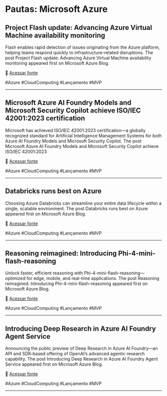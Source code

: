 # Pautas: Microsoft Azure

## Project Flash update: Advancing Azure Virtual Machine availability monitoring
Flash enables rapid detection of issues originating from the Azure platform, helping teams respond quickly to infrastructure-related disruptions.
The post Project Flash update: Advancing Azure Virtual Machine availability monitoring appeared first on Microsoft Azure Blog.

🔗 [Acessar fonte](https://azure.microsoft.com/en-us/blog/project-flash-update-advancing-azure-virtual-machine-availability-monitoring-2/)

#Azure #CloudComputing #Lançamento #MVP

---

## Microsoft Azure AI Foundry Models and Microsoft Security Copilot achieve ISO/IEC 42001:2023 certification
Microsoft has achieved ISO/IEC 42001:2023 certification—a globally recognized standard for Artificial Intelligence Management Systems for both Azure AI Foundry Models and Microsoft Security Copilot. 
The post Microsoft Azure AI Foundry Models and Microsoft Security Copilot achieve ISO/IEC 42001:2023

🔗 [Acessar fonte](https://azure.microsoft.com/en-us/blog/microsoft-azure-ai-foundry-models-and-microsoft-security-copilot-achieve-iso-iec-420012023-certification/)

#Azure #CloudComputing #Lançamento #MVP

---

## Databricks runs best on Azure
Choosing Azure Databricks can streamline your entire data lifecycle within a single, scalable environment.
The post Databricks runs best on Azure appeared first on Microsoft Azure Blog.

🔗 [Acessar fonte](https://azure.microsoft.com/en-us/blog/databricks-runs-best-on-azure/)

#Azure #CloudComputing #Lançamento #MVP

---

## Reasoning reimagined: Introducing Phi-4-mini-flash-reasoning
Unlock faster, efficient reasoning with Phi-4-mini-flash-reasoning—optimized for edge, mobile, and real-time applications.
The post Reasoning reimagined: Introducing Phi-4-mini-flash-reasoning appeared first on Microsoft Azure Blog.

🔗 [Acessar fonte](https://azure.microsoft.com/en-us/blog/reasoning-reimagined-introducing-phi-4-mini-flash-reasoning/)

#Azure #CloudComputing #Lançamento #MVP

---

## Introducing Deep Research in Azure AI Foundry Agent Service
Announcing the public preview of Deep Research in Azure AI Foundry—an API and SDK-based offering of OpenAI’s advanced agentic research capability.
The post Introducing Deep Research in Azure AI Foundry Agent Service appeared first on Microsoft Azure Blog.

🔗 [Acessar fonte](https://azure.microsoft.com/en-us/blog/introducing-deep-research-in-azure-ai-foundry-agent-service/)

#Azure #CloudComputing #Lançamento #MVP

---

